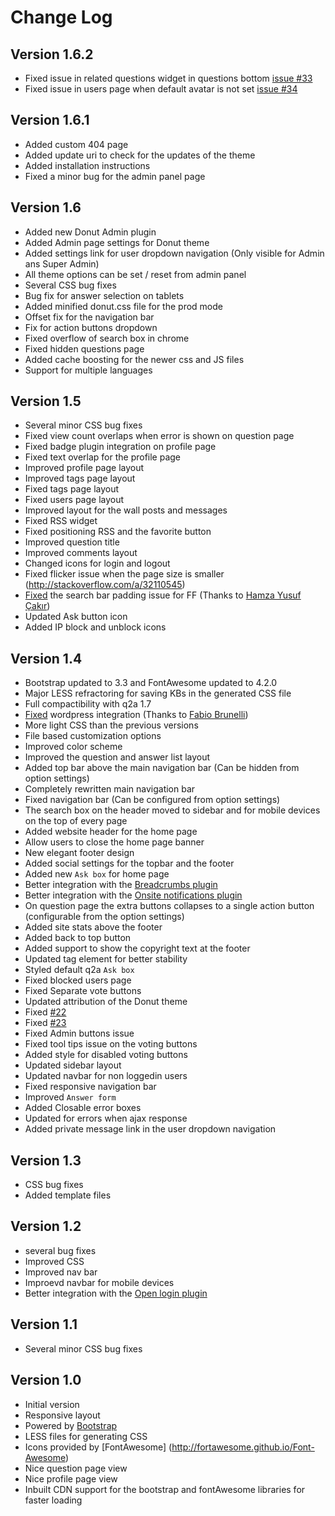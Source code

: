 # Change Log #

## Version 1.6.2 ##

* Fixed issue in related questions widget in questions bottom [issue #33](https://github.com/amiyasahu/Donut/issues/33)
* Fixed issue in users page when default avatar is not set [issue #34](https://github.com/amiyasahu/Donut/issues/34)

## Version 1.6.1 ##

* Added custom 404 page
* Added update uri to check for the updates of the theme
* Added installation instructions 
* Fixed a minor bug for the admin panel page 

## Version 1.6 ##

* Added new Donut Admin plugin 
* Added Admin page settings for Donut theme 
* Added settings link for user dropdown navigation (Only visible for Admin ans Super Admin)
* All theme options can be set / reset from admin panel 
* Several CSS bug fixes 
* Bug fix for answer selection on tablets 
* Added minified donut.css file for the prod mode 
* Offset fix for the navigation bar 
* Fix for action buttons dropdown 
* Fixed overflow of search box in chrome 
* Fixed hidden questions page 
* Added cache boosting for the newer css and JS files 
* Support for multiple languages

## Version 1.5 ##

* Several minor CSS bug fixes 
* Fixed view count overlaps when error is shown on question page
* Fixed badge plugin integration on profile page 
* Fixed text overlap for the profile page 
* Improved profile page layout 
* Improved tags page layout 
* Fixed tags page layout  
* Fixed users page layout
* Improved layout for the wall posts and messages 
* Fixed RSS widget 
* Fixed positioning RSS and the favorite button 
* Improved question title 
* Improved comments layout 
* Changed icons for login and logout 
* Fixed flicker issue when the page size is smaller (http://stackoverflow.com/a/32110545)
* [Fixed](https://github.com/amiyasahu/Donut/pull/27) the search bar padding issue for FF (Thanks to [Hamza Yusuf Çakır](https://github.com/hckrtech))
* Updated Ask button icon 
* Added IP block and unblock icons 

## Version 1.4 ##

* Bootstrap updated to 3.3 and FontAwesome updated to 4.2.0
* Major LESS refractoring for saving KBs in the generated CSS file
* Full compactibility with q2a 1.7
* [Fixed](https://github.com/amiyasahu/Donut/pull/21) wordpress integration (Thanks to [Fabio Brunelli](https://github.com/arioch1984))
* More light CSS than the previous versions 
* File based customization options 
* Improved color scheme 
* Improved the question and answer list layout 
* Added top bar above the main navigation bar (Can be hidden from option settings)
* Completely rewritten main navigation bar 
* Fixed navigation bar (Can be configured from option settings)
* The search box on the header moved to sidebar and for mobile devices on the top of every page 
* Added website header for the home page 
* Allow users to close the home page banner 
* New elegant footer design 
* Added social settings for the topbar and the footer 
* Added new `Ask box` for home page 
* Better integration with the [Breadcrumbs plugin](https://github.com/amiyasahu/q2a-breadcrumbs) 
* Better integration with the [Onsite notifications plugin](https://github.com/q2apro/q2apro-on-site-notifications/) 
* On question page the extra buttons collapses to a single action button (configurable from the option settings)
* Added site stats above the footer 
* Added back to top button 
* Added support to show the copyright text at the footer 
* Updated tag element for better stability 
* Styled default q2a `Ask box`
* Fixed blocked users page 
* Fixed Separate vote buttons 
* Updated attribution of the Donut theme 
* Fixed [#22](https://github.com/amiyasahu/Donut/issues/22)
* Fixed [#23](https://github.com/amiyasahu/Donut/issues/23)
* Fixed Admin buttons issue 
* Fixed tool tips issue on the voting buttons 
* Added style for disabled voting buttons 
* Updated sidebar layout 
* Updated navbar for non loggedin users
* Fixed responsive navigation bar 
* Improved `Answer form`
* Added Closable error boxes 
* Updated for errors when ajax response
* Added private message link in the user dropdown navigation 

## Version 1.3 ##

* CSS bug fixes 
* Added template files 


## Version 1.2 ##
* several bug fixes 
* Improved CSS 
* Improved nav bar 
* Improevd navbar for mobile devices 
* Better integration with the [Open login plugin](https://github.com/alixandru/q2a-open-login) 

## Version 1.1 ##

* Several minor CSS bug fixes 

## Version 1.0 ##
* Initial version 
* Responsive layout 
* Powered by [Bootstrap](http://getbootstrap.com/) 
* LESS files for generating CSS 
* Icons provided by [FontAwesome] (http://fortawesome.github.io/Font-Awesome)
* Nice question page view 
* Nice profile page view 
* Inbuilt CDN support for the bootstrap and fontAwesome libraries for faster loading 
